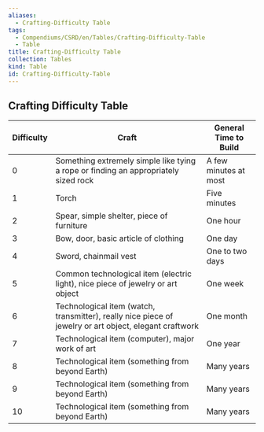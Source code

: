 ```yaml
---
aliases:
  - Crafting-Difficulty Table
tags:
  - Compendiums/CSRD/en/Tables/Crafting-Difficulty-Table
  - Table
title: Crafting-Difficulty Table
collection: Tables
kind: Table
id: Crafting-Difficulty-Table
---
```

## Crafting Difficulty Table  
| Difficulty   | Craft                                                                                                    | General Time to Build   |
| ------------ | -------------------------------------------------------------------------------------------------------- | ----------------------- |
| 0            | Something extremely simple like tying a rope or finding an appropriately sized rock                      | A few minutes at most   |
| 1            | Torch                                                                                                    | Five minutes            |
| 2            | Spear, simple shelter, piece of furniture                                                                | One hour                |
| 3            | Bow, door, basic article of clothing                                                                     | One day                 |
| 4            | Sword, chainmail vest                                                                                    | One to two days         |
| 5            | Common technological item (electric light), nice piece of jewelry or art object                          | One week                |
| 6            | Technological item (watch, transmitter), really nice piece of jewelry or art object, elegant craftwork   | One month               |
| 7            | Technological item (computer), major work of art                                                         | One year                |
| 8            | Technological item (something from beyond Earth)                                                         | Many years              |
| 9            | Technological item (something from beyond Earth)                                                         | Many years              |
| 10           | Technological item (something from beyond Earth)                                                         | Many years              |
